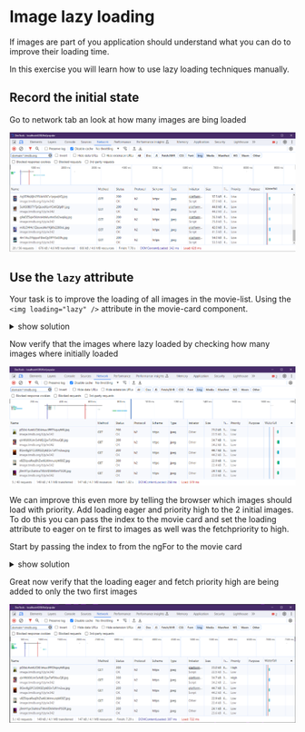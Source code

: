 # Image lazy loading

If images are part of you application should understand what you can do to improve their loading time.

In this exercise you will learn how to use lazy loading techniques manually.

## Record the initial state

Go to network tab an look at how many images are bing loaded

![img.png](./images/image-loading-optimization/initial-image-loading-state.png)

## Use the `lazy` attribute

Your task is to improve the loading of all images in the movie-list. Using the `<img loading="lazy" />` attribute in the movie-card component.

<details>
    <summary>show solution</summary>

Go to `movie-card.component.html` and add the lazy attribute to the image tag.

```html
  <img class="movie-image"
       [alt]="movie.title"
       [src]="movie.poster_path | movieImage" loading="lazy">
```
</details>

Now verify that the images where lazy loaded by checking how many images where initially loaded

![img.png](./images/image-loading-optimization/lazy-image-loading-state.png)

We can improve this even more by telling the browser which images should load with priority. Add loading eager and priority high to the 2 initial images.
To do this you can pass the index to the movie card and set the loading attribute to eager on te first to images as well was the fetchpriority to high.

Start by passing the index to from the ngFor to the movie card

<details>
    <summary>show solution</summary>

Go to `movie-list.component.html` get the index from the ngFor and pass it to the movie card as an input.

```html
  <movie-card
  (selected)="navToDetail($event)"
  [movie]="movie"
  [index]="idx"
  *ngFor="let movie of movies;let idx = index">
  </movie-card>
```

And then set the loading and priority attributes in the `movie-card.component.html` 

```html
  <img 
       class="movie-image"
       [alt]="movie.title"
       [src]="movie.poster_path | movieImage"
       [attr.loading]="index > 2 ? 'lazy' : 'eager'"
       [attr.featchpriority]="index > 2 ? 'low' : 'high'"
  >
```
</details>

Great now verify that the loading eager and fetch priority high are being added to only the two first images

![img.png](images/image-loading-optimization/loading-image-prio-loading.png)
